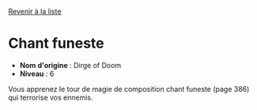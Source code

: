[Revenir à la liste](..)

# Chant funeste

 * **Nom d'origine** : Dirge of Doom
 * **Niveau** : 6


<p>Vous apprenez le tour de magie de composition chant funeste (page 386) qui terrorise vos ennemis.</p>